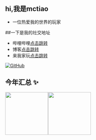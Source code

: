 ## hi,我是mctiao
- 一位热爱我的世界的玩家

##一下是我的社交地址
- 哔哩哔哩<a href="https://space.bilibili.com/471427518/">点击跳转</a>
- 博客<a href="https://blog.mctiao.top/">点击跳转</a>
- 来我家玩<a href="https://chat.mctiao.top/">点击跳转</a>

<a href="https://github.com/mctiao" target="_blank"><img alt="GitHub" src="https://img.shields.io/badge/-@mctiao-181717?style=flat-square&logo=GitHub&logoColor=white"></a>

## 今年汇总 ✨
<img align="" height="137px" src="https://github-readme-stats.vercel.app/api?username=mctiao&hide_title=true&hide_border=true&show_icons=true&include_all_commits=true&line_height=21&bg_color=0,EC6C6C,FFD479,FFFC79,73FA79&theme=graywhite&locale=cn" /><img align="" height="137px" src="https://github-readme-stats.vercel.app/api/top-langs/?username=mctiao&hide_title=true&hide_border=true&layout=compact&bg_color=0,73FA79,73FDFF,D783FF&theme=graywhite&locale=cn" />

